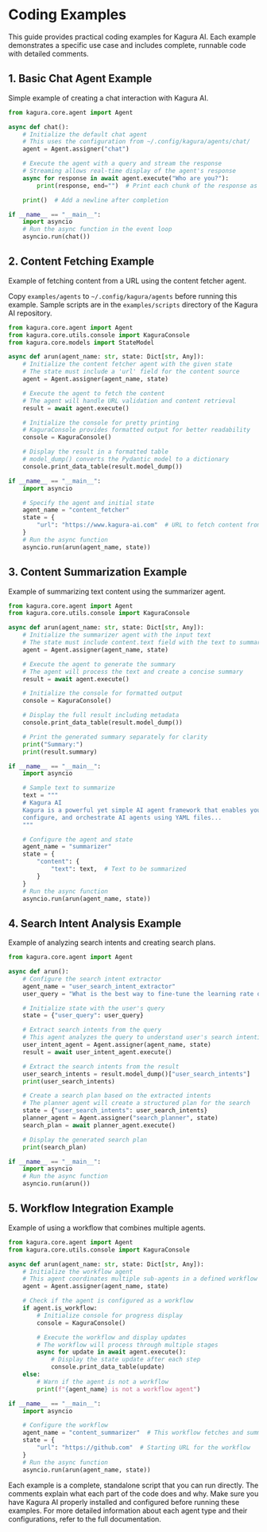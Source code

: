 # Coding Examples

This guide provides practical coding examples for Kagura AI. Each example demonstrates a specific use case and includes complete, runnable code with detailed comments.

## 1. Basic Chat Agent Example

Simple example of creating a chat interaction with Kagura AI.

```python
from kagura.core.agent import Agent

async def chat():
    # Initialize the default chat agent
    # This uses the configuration from ~/.config/kagura/agents/chat/
    agent = Agent.assigner("chat")

    # Execute the agent with a query and stream the response
    # Streaming allows real-time display of the agent's response
    async for response in await agent.execute("Who are you?"):
        print(response, end="")  # Print each chunk of the response as it arrives

    print()  # Add a newline after completion

if __name__ == "__main__":
    import asyncio
    # Run the async function in the event loop
    asyncio.run(chat())
```

## 2. Content Fetching Example

Example of fetching content from a URL using the content fetcher agent.

Copy `examples/agents` to `~/.config/kagura/agents` before running this example.
Sample scripts are in the `examples/scripts` directory of the Kagura AI repository.

```python
from kagura.core.agent import Agent
from kagura.core.utils.console import KaguraConsole
from kagura.core.models import StateModel

async def arun(agent_name: str, state: Dict[str, Any]):
    # Initialize the content fetcher agent with the given state
    # The state must include a 'url' field for the content source
    agent = Agent.assigner(agent_name, state)

    # Execute the agent to fetch the content
    # The agent will handle URL validation and content retrieval
    result = await agent.execute()

    # Initialize the console for pretty printing
    # KaguraConsole provides formatted output for better readability
    console = KaguraConsole()

    # Display the result in a formatted table
    # model_dump() converts the Pydantic model to a dictionary
    console.print_data_table(result.model_dump())

if __name__ == "__main__":
    import asyncio

    # Specify the agent and initial state
    agent_name = "content_fetcher"
    state = {
        "url": "https://www.kagura-ai.com"  # URL to fetch content from
    }
    # Run the async function
    asyncio.run(arun(agent_name, state))
```

## 3. Content Summarization Example

Example of summarizing text content using the summarizer agent.

```python
from kagura.core.agent import Agent
from kagura.core.utils.console import KaguraConsole

async def arun(agent_name: str, state: Dict[str, Any]):
    # Initialize the summarizer agent with the input text
    # The state must include content.text field with the text to summarize
    agent = Agent.assigner(agent_name, state)

    # Execute the agent to generate the summary
    # The agent will process the text and create a concise summary
    result = await agent.execute()

    # Initialize the console for formatted output
    console = KaguraConsole()

    # Display the full result including metadata
    console.print_data_table(result.model_dump())

    # Print the generated summary separately for clarity
    print("Summary:")
    print(result.summary)

if __name__ == "__main__":
    import asyncio

    # Sample text to summarize
    text = """
    # Kagura AI
    Kagura is a powerful yet simple AI agent framework that enables you to build,
    configure, and orchestrate AI agents using YAML files...
    """

    # Configure the agent and state
    agent_name = "summarizer"
    state = {
        "content": {
            "text": text,  # Text to be summarized
        }
    }
    # Run the async function
    asyncio.run(arun(agent_name, state))
```

## 4. Search Intent Analysis Example

Example of analyzing search intents and creating search plans.

```python
from kagura.core.agent import Agent

async def arun():
    # Configure the search intent extractor
    agent_name = "user_search_intent_extractor"
    user_query = "What is the best way to fine-tune the learning rate of an AI model?"

    # Initialize state with the user's query
    state = {"user_query": user_query}

    # Extract search intents from the query
    # This agent analyzes the query to understand user's search intentions
    user_intent_agent = Agent.assigner(agent_name, state)
    result = await user_intent_agent.execute()

    # Extract the search intents from the result
    user_search_intents = result.model_dump()["user_search_intents"]
    print(user_search_intents)

    # Create a search plan based on the extracted intents
    # The planner agent will create a structured plan for the search
    state = {"user_search_intents": user_search_intents}
    planner_agent = Agent.assigner("search_planner", state)
    search_plan = await planner_agent.execute()

    # Display the generated search plan
    print(search_plan)

if __name__ == "__main__":
    import asyncio
    # Run the async function
    asyncio.run(arun())
```

## 5. Workflow Integration Example

Example of using a workflow that combines multiple agents.

```python
from kagura.core.agent import Agent
from kagura.core.utils.console import KaguraConsole

async def arun(agent_name: str, state: Dict[str, Any]):
    # Initialize the workflow agent
    # This agent coordinates multiple sub-agents in a defined workflow
    agent = Agent.assigner(agent_name, state)

    # Check if the agent is configured as a workflow
    if agent.is_workflow:
        # Initialize console for progress display
        console = KaguraConsole()

        # Execute the workflow and display updates
        # The workflow will process through multiple stages
        async for update in await agent.execute():
            # Display the state update after each step
            console.print_data_table(update)
    else:
        # Warn if the agent is not a workflow
        print(f"{agent_name} is not a workflow agent")

if __name__ == "__main__":
    import asyncio

    # Configure the workflow
    agent_name = "content_summarizer"  # This workflow fetches and summarizes content
    state = {
        "url": "https://github.com"  # Starting URL for the workflow
    }
    # Run the async function
    asyncio.run(arun(agent_name, state))
```

Each example is a complete, standalone script that you can run directly. The comments explain what each part of the code does and why. Make sure you have Kagura AI properly installed and configured before running these examples. For more detailed information about each agent type and their configurations, refer to the full documentation.
